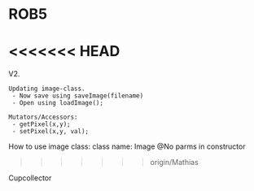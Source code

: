 ROB5
====
<<<<<<< HEAD
=======


V2.

    Updating image-class.
     - Now save using saveImage(filename)
     - Open using loadImage();
    
    Mutators/Accessors:
     - getPixel(x,y);
     - setPixel(x,y, val);


How to use image class:
class name: Image
  @No parms in constructor
>>>>>>> origin/Mathias

Cupcollector
